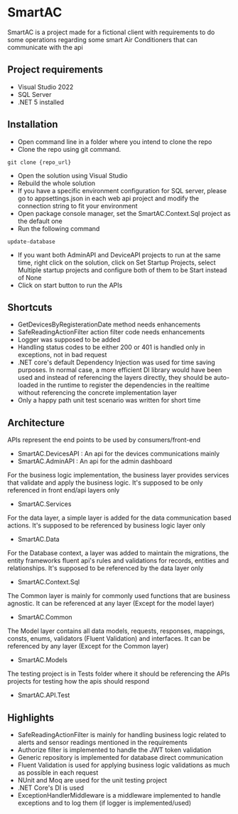 # SmartAC

SmartAC is a project made for a fictional client with requirements to do some operations regarding some smart Air Conditioners that can communicate with the api

## Project requirements
- Visual Studio 2022
- SQL Server
- .NET 5 installed
## Installation
- Open command line in a folder where you intend to clone the repo
- Clone the repo using git command.

```
git clone {repo_url}
```
- Open the solution using Visual Studio
- Rebuild the whole solution
- If you have a specific environment configuration for SQL server, please go to appsettings.json in each web api project and modify the connection string to fit your environment
- Open package console manager, set the SmartAC.Context.Sql project as the default one
- Run the following command
```
update-database
```
- If you want both AdminAPI and DeviceAPI projects to run at the same time, right click on the solution, click on Set Startup Projects, select Multiple startup projects and configure both of them to be Start instead of None
- Click on start button to run the APIs


## Shortcuts
- GetDevicesByRegisterationDate method needs enhancements
- SafeReadingActionFilter action filter code needs enhancements
- Logger was supposed to be added
- Handling status codes to be either 200 or 401 is handled only in exceptions, not in bad request
- .NET core's default Dependency Injection was used for time saving purposes. In normal case, a more efficient DI library would have been used and instead of referencing the layers directly, they should be auto-loaded in the runtime to register the dependencies in the realtime without referencing the concrete implementation layer
- Only a happy path unit test scenario was written for short time

## Architecture

APIs represent the end points to be used by consumers/front-end
- SmartAC.DevicesAPI : An api for the devices communications mainly
- SmartAC.AdminAPI : An api for the admin dashboard

For the business logic implementation, the business layer provides services that validate and apply the business logic. It's supposed to be only referenced in front end/api layers only
- SmartAC.Services

For the data layer, a simple layer is added for the data communication based actions. It's supposed to be referenced by business logic layer only
- SmartAC.Data

For the Database context, a layer was added to maintain the migrations, the entity frameworks fluent api's rules and validations for records, entities and relationships. It's supposed to be referenced by the data layer only
- SmartAC.Context.Sql

The Common layer is mainly for commonly used functions that are business agnostic. It can be referenced at any layer (Except for the model layer)
- SmartAC.Common

The Model layer contains all data models, requests, responses, mappings, consts, enums, validators (Fluent Validation) and interfaces. It can be referenced by any layer (Except for the Common layer)
- SmartAC.Models

The testing project is in Tests folder where it should be referencing the APIs projects for testing how the apis should respond
- SmartAC.API.Test


## Highlights
- SafeReadingActionFilter is mainly for handling business logic related to alerts and sensor readings mentioned in the requirements
- Authorize filter is implemented to handle the JWT token validation
- Generic repository is implemented for database direct communication
- Fluent Validation is used for applying business logic validations as much as possible in each request
- NUnit and Moq are used for the unit testing project
- .NET Core's DI is used
- ExceptionHandlerMiddleware is a middleware implemented to handle exceptions and to log them (if logger is implemented/used)